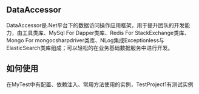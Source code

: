 ## DataAccessor

DataAccessor是.Net平台下的数据访问操作应用框架，用于提升团队的开发能力，由工具类库、MySql For Dapper类库、Redis For StackExchange类库、Mongo For mongocsharpdriver类库、NLog集成Exceptionless与ElasticSearch类库组成；可以轻松的在业务基础数据服务中进行开发。

## 如何使用

在MyTest中有配置、依赖注入、常用方法使用的实例，TestProject1有测试实例
